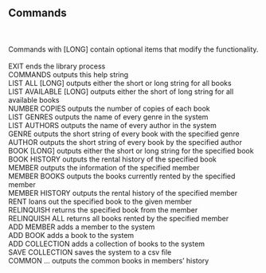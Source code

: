 ## Commands
<br />
<br />Commands with [LONG] contain optional items that modify the functionality.<br />
<br />EXIT ends the library process
<br />COMMANDS outputs this help string
<br />LIST ALL [LONG] outputs either the short or long string for all books
<br />LIST AVAILABLE [LONG] outputs either the short of long string for all available books
<br />NUMBER COPIES outputs the number of copies of each book
<br />LIST GENRES outputs the name of every genre in the system
<br />LIST AUTHORS outputs the name of every author in the system
<br />GENRE <genre> outputs the short string of every book with the specified genre
<br />AUTHOR <author> outputs the short string of every book by the specified author
<br />BOOK <serialNumber> [LONG] outputs either the short or long string for the specified book
<br />BOOK HISTORY <serialNumber> outputs the rental history of the specified book
<br />MEMBER <memberNumber> outputs the information of the specified member
<br />MEMBER BOOKS <memberNumber> outputs the books currently rented by the specified member
<br />MEMBER HISTORY <memberNumber> outputs the rental history of the specified member
<br />RENT <memberNumber> <serialNumber> loans out the specified book to the given member
<br />RELINQUISH <memberNumber> <serialNumber> returns the specified book from the member
<br />RELINQUISH ALL <memberNumber> returns all books rented by the specified member
<br />ADD MEMBER <name> adds a member to the system
<br />ADD BOOK <filename> <serialNumber> adds a book to the system
<br />ADD COLLECTION <filename> adds a collection of books to the system
<br />SAVE COLLECTION <filename> saves the system to a csv file
<br />COMMON <memberNumber1> <memberNumber2> ... outputs the common books in members’ history
